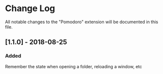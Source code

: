 # Change Log
All notable changes to the "Pomodoro" extension will be documented in this file.

## [1.1.0] - 2018-08-25
### Added
Remember the state when opening a folder, reloading a window, etc
